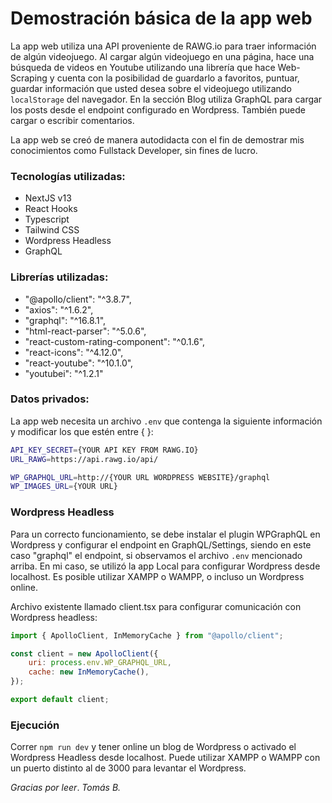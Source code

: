 # Demostración básica de la app web

La app web utiliza una API proveniente de RAWG.io para traer información de algún videojuego. Al cargar algún videojuego en una página, hace una búsqueda de videos en Youtube utilizando una librería que hace Web-Scraping y cuenta con la posibilidad de guardarlo a favoritos, puntuar, guardar información que usted desea sobre el videojuego utilizando `localStorage` del navegador.
En la sección Blog utiliza GraphQL para cargar los posts desde el endpoint configurado en Wordpress. También puede cargar o escribir comentarios.

La app web se creó de manera autodidacta con el fin de demostrar mis conocimientos como Fullstack Developer, sin fines de lucro.


### Tecnologías utilizadas:
- NextJS v13
- React Hooks
- Typescript
- Tailwind CSS
- Wordpress Headless
- GraphQL

### Librerías utilizadas:
- "@apollo/client": "^3.8.7",
- "axios": "^1.6.2",
- "graphql": "^16.8.1",
- "html-react-parser": "^5.0.6",
- "react-custom-rating-component": "^0.1.6",
- "react-icons": "^4.12.0",
- "react-youtube": "^10.1.0",
- "youtubei": "^1.2.1"


### Datos privados:
La app web necesita un archivo `.env` que contenga la siguiente información y modificar los que estén entre { }:
```bash
API_KEY_SECRET={YOUR API KEY FROM RAWG.IO}
URL_RAWG=https://api.rawg.io/api/

WP_GRAPHQL_URL=http://{YOUR URL WORDPRESS WEBSITE}/graphql
WP_IMAGES_URL={YOUR URL}
```

### Wordpress Headless
Para un correcto funcionamiento, se debe instalar el plugin WPGraphQL en Wordpress y configurar el endpoint en GraphQL/Settings, siendo en este caso "graphql" el endpoint, si observamos el archivo `.env` mencionado arriba.
En mi caso, se utilizó la app Local para configurar Wordpress desde localhost. Es posible utilizar XAMPP o WAMPP, o incluso un Wordpress online.

Archivo existente llamado client.tsx para configurar comunicación con Wordpress headless: 
```js
import { ApolloClient, InMemoryCache } from "@apollo/client";

const client = new ApolloClient({
    uri: process.env.WP_GRAPHQL_URL,
    cache: new InMemoryCache(),
});

export default client;
```

### Ejecución
Correr `npm run dev` y tener online un blog de Wordpress o activado el Wordpress Headless desde localhost. Puede utilizar XAMPP o WAMPP con un puerto distinto al de 3000 para levantar el Wordpress.


*Gracias por leer*.
*Tomás B.*